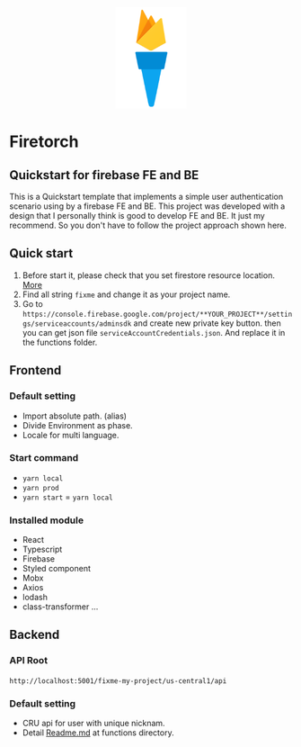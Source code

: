 <p align="center">
  <p align="center">
    <img src='./firetorch.png' alt='firetorch' height='180px'>
  </p>
</p>

# Firetorch

## Quickstart for firebase FE and BE

This is a Quickstart template that implements a simple user authentication scenario using by a firebase FE and BE. This project was developed with a design that I personally think is good to develop FE and BE. It just my recommend. So you don't have to follow the project approach shown here.

## Quick start

1. Before start it, please check that you set firestore resource location. [More](https://firebase.google.com/docs/projects/locations)
2. Find all string `fixme` and change it as your project name.
3. Go to `https://console.firebase.google.com/project/**YOUR_PROJECT**/settings/serviceaccounts/adminsdk` and create new private key button. then you can get json file `serviceAccountCredentials.json`. And replace it in the functions folder.

## Frontend

### Default setting

- Import absolute path. (alias)
- Divide Environment as phase.
- Locale for multi language.

### Start command

- `yarn local`
- `yarn prod`
- `yarn start` = `yarn local`

### Installed module

- React
- Typescript
- Firebase
- Styled component
- Mobx
- Axios
- lodash
- class-transformer ...

## Backend

### API Root

`http://localhost:5001/fixme-my-project/us-central1/api`

### Default setting

- CRU api for user with unique nicknam.
- Detail [Readme.md](./functions/README.md) at functions directory.
